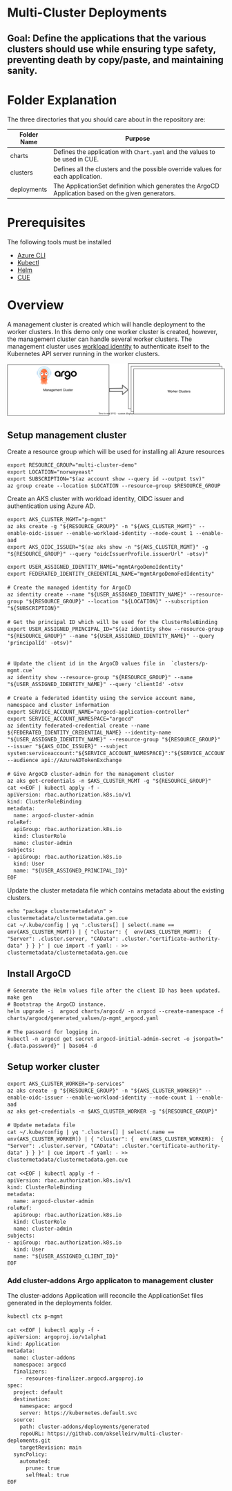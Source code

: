 # Multi-Cluster Deployments

## Goal: Define the applications that the various clusters should use while ensuring type safety, preventing death by copy/paste, and maintaining sanity.

# Folder Explanation

The three directories that you should care about in the repository are:

| Folder Name | Purpose                                                                                             |
| ----------- | --------------------------------------------------------------------------------------------------- |
| charts      | Defines the application with `Chart.yaml` and the values to be used in CUE.                         |
| clusters    | Defines all the clusters and the possible override values for each application.                     |
| deployments | The ApplicationSet definition which generates the ArgoCD Application based on the given generators. |


# Prerequisites

The following tools must be installed
- [Azure CLI](https://learn.microsoft.com/en-us/cli/azure/install-azure-cli)
- [Kubectl](https://kubernetes.io/docs/tasks/tools/#kubectl)
- [Helm](https://helm.sh/docs/intro/install/)
- [CUE](https://github.com/cue-lang/cue#download-and-install)


# Overview

A management cluster is created which will handle deployment to the worker clusters. In this demo only one worker cluster is created, however, the management cluster can handle several worker clusters. The management cluster uses [workload identity](https://azure.github.io/azure-workload-identity/docs/) to authenticate itself to the Kubernetes API server running in the worker clusters. 

![Overview](./assets/overview.svg)


## Setup management cluster

Create a resource group which will be used for installing all Azure resources
```
export RESOURCE_GROUP="multi-cluster-demo"
export LOCATION="norwayeast"
export SUBSCRIPTION="$(az account show --query id --output tsv)"
az group create --location $LOCATION --resource-group $RESOURCE_GROUP

```

Create an AKS cluster with workload identity, OIDC issuer and authentication using Azure AD.
```
export AKS_CLUSTER_MGMT="p-mgmt"
az aks create -g "${RESOURCE_GROUP}" -n "${AKS_CLUSTER_MGMT}" --enable-oidc-issuer --enable-workload-identity --node-count 1 --enable-aad
export AKS_OIDC_ISSUER="$(az aks show -n "${AKS_CLUSTER_MGMT}" -g "${RESOURCE_GROUP}" --query "oidcIssuerProfile.issuerUrl" -otsv)"
```


```
export USER_ASSIGNED_IDENTITY_NAME="mgmtArgoDemoIdentity"
export FEDERATED_IDENTITY_CREDENTIAL_NAME="mgmtArgoDemoFedIdentity"

# Create the managed identity for ArgoCD
az identity create --name "${USER_ASSIGNED_IDENTITY_NAME}" --resource-group "${RESOURCE_GROUP}" --location "${LOCATION}" --subscription "${SUBSCRIPTION}"

# Get the principal ID which will be used for the ClusterRoleBinding
export USER_ASSIGNED_PRINCIPAL_ID="$(az identity show --resource-group "${RESOURCE_GROUP}" --name "${USER_ASSIGNED_IDENTITY_NAME}" --query 'principalId' -otsv)"


# Update the client id in the ArgoCD values file in  `clusters/p-mgmt.cue`
az identity show --resource-group "${RESOURCE_GROUP}" --name "${USER_ASSIGNED_IDENTITY_NAME}" --query 'clientId' -otsv

# Create a federated identity using the service account name, namespace and cluster information
export SERVICE_ACCOUNT_NAME="argocd-application-controller"
export SERVICE_ACCOUNT_NAMESPACE="argocd"
az identity federated-credential create --name ${FEDERATED_IDENTITY_CREDENTIAL_NAME} --identity-name "${USER_ASSIGNED_IDENTITY_NAME}" --resource-group "${RESOURCE_GROUP}" --issuer "${AKS_OIDC_ISSUER}" --subject system:serviceaccount:"${SERVICE_ACCOUNT_NAMESPACE}":"${SERVICE_ACCOUNT_NAME}" --audience api://AzureADTokenExchange

# Give ArgoCD cluster-admin for the management cluster
az aks get-credentials -n $AKS_CLUSTER_MGMT -g "${RESOURCE_GROUP}"
cat <<EOF | kubectl apply -f -
apiVersion: rbac.authorization.k8s.io/v1
kind: ClusterRoleBinding
metadata:
  name: argocd-cluster-admin
roleRef:
  apiGroup: rbac.authorization.k8s.io
  kind: ClusterRole
  name: cluster-admin
subjects:
- apiGroup: rbac.authorization.k8s.io
  kind: User
  name: "${USER_ASSIGNED_PRINCIPAL_ID}"
EOF
```

Update the cluster metadata file which contains metadata about the existing clusters.
```
echo "package clustermetadata\n" > clustermetadata/clustermetadata.gen.cue
cat ~/.kube/config | yq '.clusters[] | select(.name == env(AKS_CLUSTER_MGMT)) | { "cluster": {  env(AKS_CLUSTER_MGMT):  { "Server": .cluster.server, "CAData": .cluster."certificate-authority-data" } } }' | cue import -f yaml: - >> clustermetadata/clustermetadata.gen.cue
```
## Install ArgoCD

```
# Generate the Helm values file after the client ID has been updated. 
make gen
# Bootstrap the ArgoCD instance.
helm upgrade -i  argocd charts/argocd/ -n argocd --create-namespace -f charts/argocd/generated_values/p-mgmt_argocd.yaml

# The password for logging in.
kubectl -n argocd get secret argocd-initial-admin-secret -o jsonpath="{.data.password}" | base64 -d
```

## Setup worker cluster

```
export AKS_CLUSTER_WORKER="p-services"
az aks create -g "${RESOURCE_GROUP}" -n "${AKS_CLUSTER_WORKER}" --enable-oidc-issuer --enable-workload-identity --node-count 1 --enable-aad
az aks get-credentials -n $AKS_CLUSTER_WORKER -g "${RESOURCE_GROUP}"

# Update metadata file
cat ~/.kube/config | yq '.clusters[] | select(.name == env(AKS_CLUSTER_WORKER)) | { "cluster": {  env(AKS_CLUSTER_WORKER):  { "Server": .cluster.server, "CAData": .cluster."certificate-authority-data" } } }' | cue import -f yaml: - >> clustermetadata/clustermetadata.gen.cue

cat <<EOF | kubectl apply -f -
apiVersion: rbac.authorization.k8s.io/v1
kind: ClusterRoleBinding
metadata:
  name: argocd-cluster-admin
roleRef:
  apiGroup: rbac.authorization.k8s.io
  kind: ClusterRole
  name: cluster-admin
subjects:
- apiGroup: rbac.authorization.k8s.io
  kind: User
  name: "${USER_ASSIGNED_CLIENT_ID}"
EOF
```

### Add cluster-addons Argo applicaton to management cluster
The cluster-addons Application will reconcile the ApplicationSet files generated in the deployments folder. 

```
kubectl ctx p-mgmt

cat <<EOF | kubectl apply -f -
apiVersion: argoproj.io/v1alpha1
kind: Application
metadata:
  name: cluster-addons
  namespace: argocd
  finalizers:
    - resources-finalizer.argocd.argoproj.io
spec:
  project: default
  destination:
    namespace: argocd
    server: https://kubernetes.default.svc
  source:
    path: cluster-addons/deployments/generated
    repoURL: https://github.com/akselleirv/multi-cluster-deploments.git
    targetRevision: main
  syncPolicy:
    automated:
      prune: true
      selfHeal: true
EOF
```